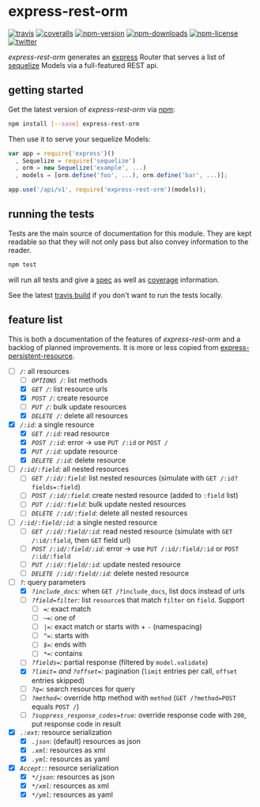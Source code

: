 # express-rest-orm
[![travis](https://img.shields.io/travis/dominikschreiber/express-rest-orm.svg?style=flat-square)](https://travis-ci.org/dominikschreiber/express-rest-orm)
[![coveralls](https://img.shields.io/coveralls/dominikschreiber/express-rest-orm.svg?style=flat-square)](https://coveralls.io/r/dominikschreiber/express-rest-orm)
[![npm-version](https://img.shields.io/npm/v/express-rest-orm.svg?style=flat-square)](https://npmjs.com/package/express-rest-orm)
[![npm-downloads](https://img.shields.io/npm/dm/express-rest-orm.svg?style=flat-square)](https://npmjs.com/package/express-rest-orm)
[![npm-license](https://img.shields.io/npm/l/express-rest-orm.svg?style=flat-square)](https://github.com/dominikschreiber/express-rest-orm/blob/master/LICENSE)
[![twitter](https://img.shields.io/badge/%40-domischreib-55acee.svg?style=flat-square)](https://twitter.com/@domischreib)

*express-rest-orm* generates an [express](http://expressjs.com) Router
that serves a list of [sequelize](http://sequelizejs.com) Models via a
full-featured REST api.

## getting started

Get the latest version of *express-rest-orm* via [npm](http://npmjs.org/):

```bash
npm install [--save] express-rest-orm
```

Then use it to serve your sequelize Models:

```javascript
var app = require('express')()
  , Sequelize = require('sequelize')
  , orm = new Sequelize('example', ...)
  , models = [orm.define('foo', ...), orm.define('bar', ...)];

app.use('/api/v1', require('express-rest-orm')(models));
```

## running the tests

Tests are the main source of documentation for this module. They are
kept readable so that they will not only pass but also convey information
to the reader.

```bash
npm test
```

will run all tests and give a [spec](http://mochajs.org/#spec-reporter)
as well as [coverage](https://github.com/alex-seville/travis-cov) information.

See the latest [travis build](https://travis-ci.org/dominikschreiber/express-rest-orm)
if you don't want to run the tests locally.

## feature list

This is both a documentation of the features of *express-rest-orm*
and a backlog of planned improvements. It is more or less copied
from [express-persistent-resource](https://github.com/dominikschreiber/express-persistent-resource#features---planned-x-implemented).


- [ ] _`/`:_ all resources
  - [ ] _`OPTIONS /`:_ list methods
  - [x] _`GET /`:_ list resource urls
  - [x] _`POST /`:_ create resource
  - [ ] _`PUT /`:_ bulk update resources
  - [x] _`DELETE /`:_ delete all resources
- [x] _`/:id`:_ a single resource
  - [x] _`GET /:id`:_ read resource
  - [x] _`POST /:id`:_ error -> use `PUT /:id` or `POST /`
  - [x] _`PUT /:id`:_ update resource
  - [x] _`DELETE /:id`:_ delete resource
- [ ] _`/:id/:field`:_ all nested resources
  - [ ] _`GET /:id/:field`:_ list nested resources (simulate with `GET /:id?fields=:field`)
  - [ ] _`POST /:id/:field`:_ create nested resource (added to `:field` list)
  - [ ] _`PUT /:id/:field`:_ bulk update nested resources
  - [ ] _`DELETE /:id/:field`:_ delete all nested resources
- [ ] _`/:id/:field/:id`:_ a single nested resource
  - [ ] _`GET /:id/:field/:id`:_ read nested resource (simulate with `GET /:id/:field`, then `GET` field url)
  - [ ] _`POST /:id/:field/:id`:_ error -> use `PUT /:id/:field/:id` or `POST /:id/:field`
  - [ ] _`PUT /:id/:field/:id`:_ update nested resource
  - [ ] _`DELETE /:id/:field/:id`:_ delete nested resource
- [ ] _`?`:_ query parameters
  - [x] _`?include_docs`:_ when `GET /?include_docs`, list docs instead of urls
  - [ ] _`?field=filter`:_ list `resource`s that match `filter` on `field`. Support
    - [ ] _`=`:_ exact match
    - [ ] _`~=`:_ one of
    - [ ] _`|=`:_ exact match or starts with + `-` (namespacing)
    - [ ] _`^=`:_ starts with
    - [ ] _`$=`:_ ends with
    - [ ] _`*=`:_ contains
  - [ ] _`?fields=`:_ partial response (filtered by `model.validate`)
  - [x] _`?limit=` and `?offset=`:_ pagination (`limit` entries per call, `offset` entries skipped)
  - [ ] _`?q=`:_ search resources for query
  - [ ] _`?method=`:_ override http method with `method` (`GET /?method=POST` equals `POST /`)
  - [ ] _`?suppress_response_codes=true`:_ override response code with `200`, put response code in result
- [x] _`.:ext`:_ resource serialization
  - [x] _`.json`:_ (default) resources as json
  - [x] _`.xml`:_ resources as xml
  - [x] _`.yml`:_ resources as yaml
- [x] _`Accept:`:_ resource serialization
  - [x] _`*/json`:_ resources as json
  - [x] _`*/xml`:_ resources as xml
  - [x] _`*/yml`:_ resources as yaml